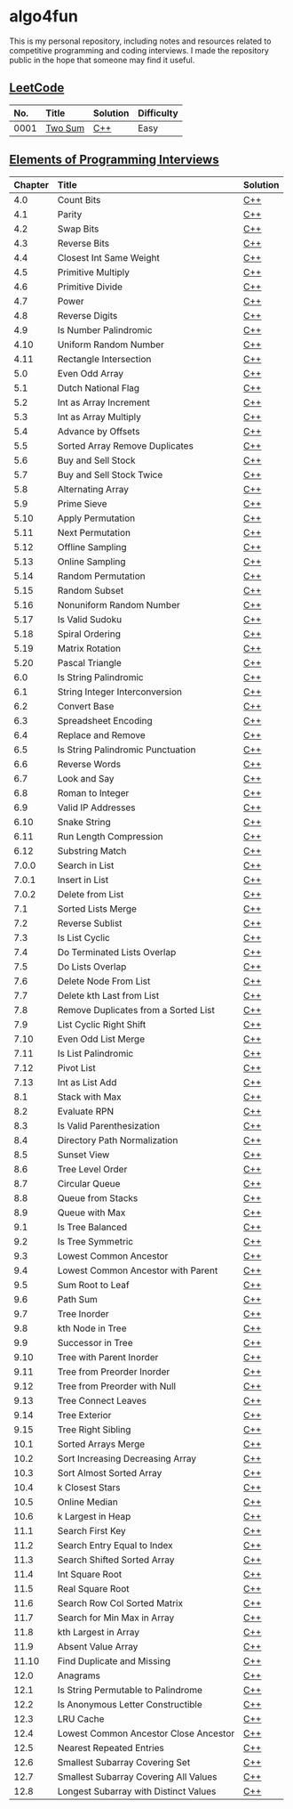 # algo4fun

This is my personal repository, including notes and resources related to competitive programming and coding interviews. I made the repository public in the hope that someone may find it useful.

## [LeetCode](https://leetcode.com/)

| No.  | Title                                             | Solution                                     | Difficulty |
| :--- | :------------------------------------------------ | :------------------------------------------- | :--------- |
| 0001 | [Two Sum](https://leetcode.com/problems/two-sum/) | [C++](./solutions/leetcode/two-sum/main.cpp) | Easy       |

## [Elements of Programming Interviews](https://elementsofprogramminginterviews.com/)

| Chapter | Title                                 | Solution                                                              |
| :------ | :------------------------------------ | :-------------------------------------------------------------------- |
| 4.0     | Count Bits                            | [C++](./solutions/epi/count-bits/main.cpp)                            |
| 4.1     | Parity                                | [C++](./solutions/epi/parity/main.cpp)                                |
| 4.2     | Swap Bits                             | [C++](./solutions/epi/swap-bits/main.cpp)                             |
| 4.3     | Reverse Bits                          | [C++](./solutions/epi/reverse-bits/main.cpp)                          |
| 4.4     | Closest Int Same Weight               | [C++](./solutions/epi/closest-int-same-weight/main.cpp)               |
| 4.5     | Primitive Multiply                    | [C++](./solutions/epi/primitive-multiply/main.cpp)                    |
| 4.6     | Primitive Divide                      | [C++](./solutions/epi/primitive-divide/main.cpp)                      |
| 4.7     | Power                                 | [C++](./solutions/epi/power-x-y/main.cpp)                             |
| 4.8     | Reverse Digits                        | [C++](./solutions/epi/reverse-digits/main.cpp)                        |
| 4.9     | Is Number Palindromic                 | [C++](./solutions/epi/is-number-palindromic/main.cpp)                 |
| 4.10    | Uniform Random Number                 | [C++](./solutions/epi/uniform-random-number/main.cpp)                 |
| 4.11    | Rectangle Intersection                | [C++](./solutions/epi/rectangle-intersection/main.cpp)                |
| 5.0     | Even Odd Array                        | [C++](./solutions/epi/even-odd-array/main.cpp)                        |
| 5.1     | Dutch National Flag                   | [C++](./solutions/epi/dutch-national-flag/main.cpp)                   |
| 5.2     | Int as Array Increment                | [C++](./solutions/epi/int-as-array-increment/main.cpp)                |
| 5.3     | Int as Array Multiply                 | [C++](./solutions/epi/int-as-array-multiply/main.cpp)                 |
| 5.4     | Advance by Offsets                    | [C++](./solutions/epi/advance-by-offsets/main.cpp)                    |
| 5.5     | Sorted Array Remove Duplicates        | [C++](./solutions/epi/sorted-array-remove-duplicates/main.cpp)        |
| 5.6     | Buy and Sell Stock                    | [C++](./solutions/epi/buy-and-sell-stock/main.cpp)                    |
| 5.7     | Buy and Sell Stock Twice              | [C++](./solutions/epi/buy-and-sell-stock-twice/main.cpp)              |
| 5.8     | Alternating Array                     | [C++](./solutions/epi/alternating-array/main.cpp)                     |
| 5.9     | Prime Sieve                           | [C++](./solutions/epi/prime-sieve/main.cpp)                           |
| 5.10    | Apply Permutation                     | [C++](./solutions/epi/apply-permutation/main.cpp)                     |
| 5.11    | Next Permutation                      | [C++](./solutions/epi/next-permutation/main.cpp)                      |
| 5.12    | Offline Sampling                      | [C++](./solutions/epi/offline-sampling/main.cpp)                      |
| 5.13    | Online Sampling                       | [C++](./solutions/epi/online-sampling/main.cpp)                       |
| 5.14    | Random Permutation                    | [C++](./solutions/epi/random-permutation/main.cpp)                    |
| 5.15    | Random Subset                         | [C++](./solutions/epi/random-subset/main.cpp)                         |
| 5.16    | Nonuniform Random Number              | [C++](./solutions/epi/nonuniform-random-number/main.cpp)              |
| 5.17    | Is Valid Sudoku                       | [C++](./solutions/epi/is-valid-sudoku/main.cpp)                       |
| 5.18    | Spiral Ordering                       | [C++](./solutions/epi/spiral-ordering/main.cpp)                       |
| 5.19    | Matrix Rotation                       | [C++](./solutions/epi/matrix-rotation/main.cpp)                       |
| 5.20    | Pascal Triangle                       | [C++](./solutions/epi/pascal-triangle/main.cpp)                       |
| 6.0     | Is String Palindromic                 | [C++](./solutions/epi/is-string-palindromic/main.cpp)                 |
| 6.1     | String Integer Interconversion        | [C++](./solutions/epi/string-integer-interconversion/main.cpp)        |
| 6.2     | Convert Base                          | [C++](./solutions/epi/convert-base/main.cpp)                          |
| 6.3     | Spreadsheet Encoding                  | [C++](./solutions/epi/spreadsheet-encoding/main.cpp)                  |
| 6.4     | Replace and Remove                    | [C++](./solutions/epi/replace-and-remove/main.cpp)                    |
| 6.5     | Is String Palindromic Punctuation     | [C++](./solutions/epi/is-string-palindromic-punctuation/main.cpp)     |
| 6.6     | Reverse Words                         | [C++](./solutions/epi/reverse-words/main.cpp)                         |
| 6.7     | Look and Say                          | [C++](./solutions/epi/look-and-say/main.cpp)                          |
| 6.8     | Roman to Integer                      | [C++](./solutions/epi/roman-to-integer/main.cpp)                      |
| 6.9     | Valid IP Addresses                    | [C++](./solutions/epi/valid-ip-addresses/main.cpp)                    |
| 6.10    | Snake String                          | [C++](./solutions/epi/snake-string/main.cpp)                          |
| 6.11    | Run Length Compression                | [C++](./solutions/epi/run-length-compression/main.cpp)                |
| 6.12    | Substring Match                       | [C++](./solutions/epi/substring-match/main.cpp)                       |
| 7.0.0   | Search in List                        | [C++](./solutions/epi/search-in-list/main.cpp)                        |
| 7.0.1   | Insert in List                        | [C++](./solutions/epi/insert-in-list/main.cpp)                        |
| 7.0.2   | Delete from List                      | [C++](./solutions/epi/delete-from-list/main.cpp)                      |
| 7.1     | Sorted Lists Merge                    | [C++](./solutions/epi/sorted-list-merge/main.cpp)                     |
| 7.2     | Reverse Sublist                       | [C++](./solutions/epi/reverse-sublist/main.cpp)                       |
| 7.3     | Is List Cyclic                        | [C++](./solutions/epi/is-list-cyclic/main.cpp)                        |
| 7.4     | Do Terminated Lists Overlap           | [C++](./solutions/epi/do-terminated-lists-overlap/main.cpp)           |
| 7.5     | Do Lists Overlap                      | [C++](./solutions/epi/do-lists-overlap/main.cpp)                      |
| 7.6     | Delete Node From List                 | [C++](./solutions/epi/delete-node-from-list/main.cpp)                 |
| 7.7     | Delete kth Last from List             | [C++](./solutions/epi/delete-kth-last-from-list/main.cpp)             |
| 7.8     | Remove Duplicates from a Sorted List  | [C++](./solutions/epi/remove-duplicates-from-a-sorted-list/main.cpp)  |
| 7.9     | List Cyclic Right Shift               | [C++](./solutions/epi/list-cyclic-right-shift/main.cpp)               |
| 7.10    | Even Odd List Merge                   | [C++](./solutions/epi/even-odd-list-merge/main.cpp)                   |
| 7.11    | Is List Palindromic                   | [C++](./solutions/epi/is-list-palindromic/main.cpp)                   |
| 7.12    | Pivot List                            | [C++](./solutions/epi/pivot-list/main.cpp)                            |
| 7.13    | Int as List Add                       | [C++](./solutions/epi/int-as-list-add/main.cpp)                       |
| 8.1     | Stack with Max                        | [C++](./solutions/epi/stack-with-max/main.cpp)                        |
| 8.2     | Evaluate RPN                          | [C++](./solutions/epi/evaluate-rpn/main.cpp)                          |
| 8.3     | Is Valid Parenthesization             | [C++](./solutions/epi/is-valid-parenthesization/main.cpp)             |
| 8.4     | Directory Path Normalization          | [C++](./solutions/epi/directory-path-normalization/main.cpp)          |
| 8.5     | Sunset View                           | [C++](./solutions/epi/sunset-view/main.cpp)                           |
| 8.6     | Tree Level Order                      | [C++](./solutions/epi/tree-level-order/main.cpp)                      |
| 8.7     | Circular Queue                        | [C++](./solutions/epi/circular-queue/main.cpp)                        |
| 8.8     | Queue from Stacks                     | [C++](./solutions/epi/queue-from-stacks/main.cpp)                     |
| 8.9     | Queue with Max                        | [C++](./solutions/epi/queue-with-max/main.cpp)                        |
| 9.1     | Is Tree Balanced                      | [C++](./solutions/epi/is-tree-balanced/main.cpp)                      |
| 9.2     | Is Tree Symmetric                     | [C++](./solutions/epi/is-tree-symmetric/main.cpp)                     |
| 9.3     | Lowest Common Ancestor                | [C++](./solutions/epi/lowest-common-ancestor/main.cpp)                |
| 9.4     | Lowest Common Ancestor with Parent    | [C++](./solutions/epi/lowest-common-ancestor/main.cpp)                |
| 9.5     | Sum Root to Leaf                      | [C++](./solutions/epi/sum-root-to-leaf/main.cpp)                      |
| 9.6     | Path Sum                              | [C++](./solutions/epi/path-sum/main.cpp)                              |
| 9.7     | Tree Inorder                          | [C++](./solutions/epi/tree-inorder/main.cpp)                          |
| 9.8     | kth Node in Tree                      | [C++](./solutions/epi/kth-node-in-tree/main.cpp)                      |
| 9.9     | Successor in Tree                     | [C++](./solutions/epi/successor-in-tree/main.cpp)                     |
| 9.10    | Tree with Parent Inorder              | [C++](./solutions/epi/tree-with-parent-inorder/main.cpp)              |
| 9.11    | Tree from Preorder Inorder            | [C++](./solutions/epi/tree-from-preorder-inorder/main.cpp)            |
| 9.12    | Tree from Preorder with Null          | [C++](./solutions/epi/tree-from-preorder-with-null/main.cpp)          |
| 9.13    | Tree Connect Leaves                   | [C++](./solutions/epi/tree-connect-leaves/main.cpp)                   |
| 9.14    | Tree Exterior                         | [C++](./solutions/epi/tree-exterior/main.cpp)                         |
| 9.15    | Tree Right Sibling                    | [C++](./solutions/epi/tree-right-sibling/main.cpp)                    |
| 10.1    | Sorted Arrays Merge                   | [C++](./solutions/epi/sorted-arrays-merge/main.cpp)                   |
| 10.2    | Sort Increasing Decreasing Array      | [C++](./solutions/epi/sort-increasing-decreasing-array/main.cpp)      |
| 10.3    | Sort Almost Sorted Array              | [C++](./solutions/epi/sort-almost-sorted-array/main.cpp)              |
| 10.4    | k Closest Stars                       | [C++](./solutions/epi/k-closest-stars/main.cpp)                       |
| 10.5    | Online Median                         | [C++](./solutions/epi/online-median/main.cpp)                         |
| 10.6    | k Largest in Heap                     | [C++](./solutions/epi/k-largest-in-heap/main.cpp)                     |
| 11.1    | Search First Key                      | [C++](./solutions/epi/search-first-key/main.cpp)                      |
| 11.2    | Search Entry Equal to Index           | [C++](./solutions/epi/search-entry-equal-to-index/main.cpp)           |
| 11.3    | Search Shifted Sorted Array           | [C++](./solutions/epi/search-shifted-sorted-array/main.cpp)           |
| 11.4    | Int Square Root                       | [C++](./solutions/epi/int-square-root/main.cpp)                       |
| 11.5    | Real Square Root                      | [C++](./solutions/epi/real-square-root/main.cpp)                      |
| 11.6    | Search Row Col Sorted Matrix          | [C++](./solutions/epi/search-row-col-sorted-matrix/main.cpp)          |
| 11.7    | Search for Min Max in Array           | [C++](./solutions/epi/search-for-min-max-in-array/main.cpp)           |
| 11.8    | kth Largest in Array                  | [C++](./solutions/epi/kth-largest-in-array/main.cpp)                  |
| 11.9    | Absent Value Array                    | [C++](./solutions/epi/absent-value-array/main.cpp)                    |
| 11.10   | Find Duplicate and Missing            | [C++](./solutions/epi/find-duplicate-and-missing/main.cpp)            |
| 12.0    | Anagrams                              | [C++](./solutions/epi/anagrams/main.cpp)                              |
| 12.1    | Is String Permutable to Palindrome    | [C++](./solutions/epi/is-string-permutable-to-palindrome/main.cpp)    |
| 12.2    | Is Anonymous Letter Constructible     | [C++](./solutions/epi/is-anonymous-letter-constructible/main.cpp)     |
| 12.3    | LRU Cache                             | [C++](./solutions/epi/lru-cache/main.cpp)                             |
| 12.4    | Lowest Common Ancestor Close Ancestor | [C++](./solutions/epi/lowest-common-ancestor-close-ancestor/main.cpp) |
| 12.5    | Nearest Repeated Entries              | [C++](./solutions/epi/nearest-repeated-entries/main.cpp)              |
| 12.6    | Smallest Subarray Covering Set        | [C++](./solutions/epi/smallest-subarray-covering-set/main.cpp)        |
| 12.7    | Smallest Subarray Covering All Values | [C++](./solutions/epi/smallest-subarray-covering-all-values/main.cpp) |
| 12.8    | Longest Subarray with Distinct Values | [C++](./solutions/epi/longest-subarray-with-distinct-values/main.cpp) |
